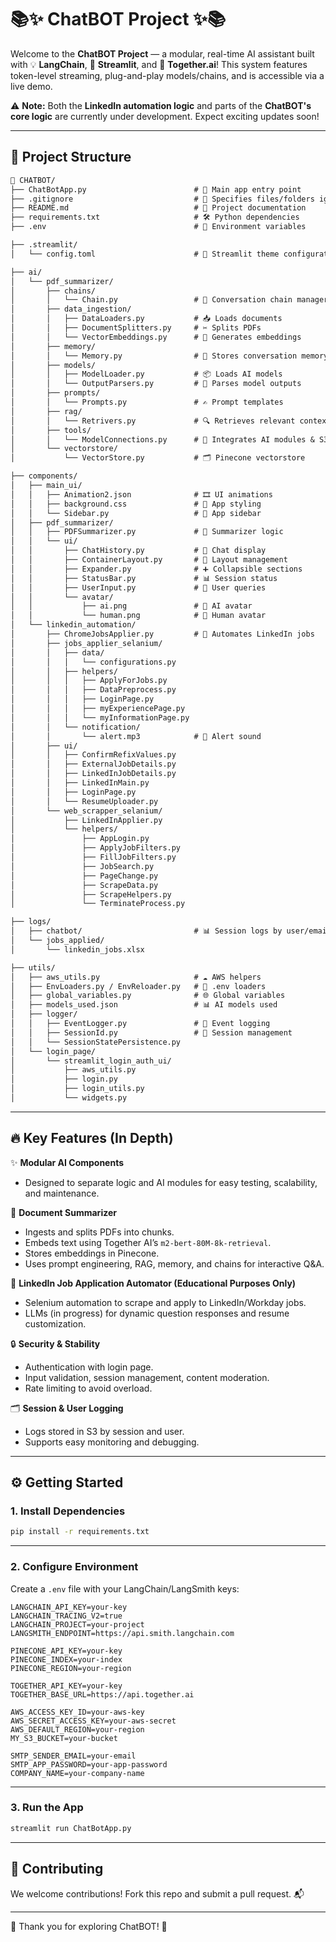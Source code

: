 
# 📚✨ ChatBOT Project ✨📚

Welcome to the **ChatBOT Project** — a modular, real-time AI assistant built with 💡 **LangChain**, 🚀 **Streamlit**, and 🤖 **Together.ai**! This system features token-level streaming, plug-and-play models/chains, and is accessible via a live demo.

⚠️ **Note:** Both the **LinkedIn automation logic** and parts of the **ChatBOT's core logic** are currently under development. Expect exciting updates soon!

---

## 🧱 Project Structure

```markdown
📂 CHATBOT/
├── ChatBotApp.py                        # 🚀 Main app entry point
├── .gitignore                           # 🛑 Specifies files/folders ignored by Git
├── README.md                            # 📖 Project documentation
├── requirements.txt                     # 🛠️ Python dependencies
├── .env                                 # 🔐 Environment variables

├── .streamlit/
│   └── config.toml                      # 🎨 Streamlit theme configuration

├── ai/
│   └── pdf_summarizer/
│       ├── chains/
│       │   └── Chain.py                 # 🔗 Conversation chain manager
│       ├── data_ingestion/
│       │   ├── DataLoaders.py           # 📥 Loads documents
│       │   ├── DocumentSplitters.py     # ✂️ Splits PDFs
│       │   └── VectorEmbeddings.py      # 🧩 Generates embeddings
│       ├── memory/
│       │   └── Memory.py                # 🧠 Stores conversation memory
│       ├── models/
│       │   ├── ModelLoader.py           # 📦 Loads AI models
│       │   └── OutputParsers.py         # 📝 Parses model outputs
│       ├── prompts/
│       │   └── Prompts.py               # ✍️ Prompt templates
│       ├── rag/
│       │   └── Retrivers.py             # 🔍 Retrieves relevant context
│       ├── tools/
│       │   └── ModelConnections.py      # 🔗 Integrates AI modules & S3
│       └── vectorstore/
│           └── VectorStore.py           # 🗂️ Pinecone vectorstore

├── components/
│   ├── main_ui/
│   │   ├── Animation2.json              # 🎞️ UI animations
│   │   ├── background.css               # 🎨 App styling
│   │   └── Sidebar.py                   # 📑 App sidebar
│   ├── pdf_summarizer/
│   │   ├── PDFSummarizer.py             # 📄 Summarizer logic
│   │   └── ui/
│   │       ├── ChatHistory.py           # 💬 Chat display
│   │       ├── ContainerLayout.py       # 📐 Layout management
│   │       ├── Expander.py              # ➕ Collapsible sections
│   │       ├── StatusBar.py             # 📊 Session status
│   │       ├── UserInput.py             # 📝 User queries
│   │       └── avatar/
│   │           ├── ai.png               # 🤖 AI avatar
│   │           └── human.png            # 👤 Human avatar
│   └── linkedin_automation/
│       ├── ChromeJobsApplier.py         # 💼 Automates LinkedIn jobs
│       ├── jobs_applier_selanium/
│       │   ├── data/
│       │   │   └── configurations.py
│       │   ├── helpers/
│       │   │   ├── ApplyForJobs.py
│       │   │   ├── DataPreprocess.py
│       │   │   ├── LoginPage.py
│       │   │   ├── myExperiencePage.py
│       │   │   └── myInformationPage.py
│       │   └── notification/
│       │       └── alert.mp3            # 🔔 Alert sound
│       ├── ui/
│       │   ├── ConfirmRefixValues.py
│       │   ├── ExternalJobDetails.py
│       │   ├── LinkedInJobDetails.py
│       │   ├── LinkedInMain.py
│       │   ├── LoginPage.py
│       │   └── ResumeUploader.py
│       └── web_scrapper_selanium/
│           ├── LinkedInApplier.py
│           └── helpers/
│               ├── AppLogin.py
│               ├── ApplyJobFilters.py
│               ├── FillJobFilters.py
│               ├── JobSearch.py
│               ├── PageChange.py
│               ├── ScrapeData.py
│               ├── ScrapeHelpers.py
│               └── TerminateProcess.py

├── logs/
│   ├── chatbot/                         # 📊 Session logs by user/email/session
│   └── jobs_applied/
│       └── linkedin_jobs.xlsx

├── utils/
│   ├── aws_utils.py                     # ☁️ AWS helpers
│   ├── EnvLoaders.py / EnvReloader.py   # 🔄 .env loaders
│   ├── global_variables.py              # 🌐 Global variables
│   ├── models_used.json                 # 📊 AI models used
│   ├── logger/
│   │   ├── EventLogger.py               # 📝 Event logging
│   │   ├── SessionId.py                 # 🔑 Session management
│   │   └── SessionStatePersistence.py
│   └── login_page/
│       └── streamlit_login_auth_ui/
│           ├── aws_utils.py
│           ├── login.py
│           ├── login_utils.py
│           └── widgets.py
```

---

## 🔥 Key Features (In Depth)

✨ **Modular AI Components**
- Designed to separate logic and AI modules for easy testing, scalability, and maintenance.

📄 **Document Summarizer**
- Ingests and splits PDFs into chunks.
- Embeds text using Together AI’s `m2-bert-80M-8k-retrieval`.
- Stores embeddings in Pinecone.
- Uses prompt engineering, RAG, memory, and chains for interactive Q&A.

🤖 **LinkedIn Job Application Automator (Educational Purposes Only)**
- Selenium automation to scrape and apply to LinkedIn/Workday jobs.
- LLMs (in progress) for dynamic question responses and resume customization.

🔒 **Security & Stability**
- Authentication with login page.
- Input validation, session management, content moderation.
- Rate limiting to avoid overload.

🗂️ **Session & User Logging**
- Logs stored in S3 by session and user.
- Supports easy monitoring and debugging.

---

## ⚙️ Getting Started

### 1. Install Dependencies

```bash
pip install -r requirements.txt
```

---

### 2. Configure Environment

Create a `.env` file with your LangChain/LangSmith keys:

```env
LANGCHAIN_API_KEY=your-key
LANGCHAIN_TRACING_V2=true
LANGCHAIN_PROJECT=your-project
LANGSMITH_ENDPOINT=https://api.smith.langchain.com

PINECONE_API_KEY=your-key
PINECONE_INDEX=your-index
PINECONE_REGION=your-region

TOGETHER_API_KEY=your-key
TOGETHER_BASE_URL=https://api.together.ai

AWS_ACCESS_KEY_ID=your-aws-key
AWS_SECRET_ACCESS_KEY=your-aws-secret
AWS_DEFAULT_REGION=your-region
MY_S3_BUCKET=your-bucket

SMTP_SENDER_EMAIL=your-email
SMTP_APP_PASSWORD=your-app-password
COMPANY_NAME=your-company-name
```

---

### 3. Run the App

```bash
streamlit run ChatBotApp.py
```

---

## 🤝 Contributing

We welcome contributions! Fork this repo and submit a pull request. 📬

---

🌟 Thank you for exploring ChatBOT! 🌟

